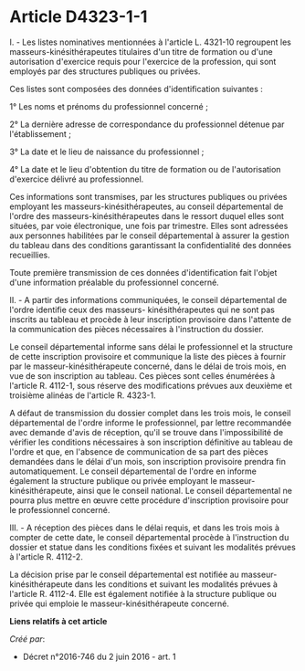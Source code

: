 # Article D4323-1-1

I. - Les listes nominatives mentionnées à l'article L. 4321-10 regroupent les masseurs-kinésithérapeutes titulaires d'un
titre de formation ou d'une autorisation d'exercice requis pour l'exercice de la profession, qui sont employés par des
structures publiques ou privées. 

Ces listes sont composées des données d'identification suivantes : 

1° Les noms et prénoms du professionnel concerné ; 

2° La dernière adresse de correspondance du professionnel détenue par l'établissement ; 

3° La date et le lieu de naissance du professionnel ; 

4° La date et le lieu d'obtention du titre de formation ou de l'autorisation d'exercice délivré au professionnel. 

Ces informations sont transmises, par les structures publiques ou privées employant les masseurs-kinésithérapeutes, au
conseil départemental de l'ordre des masseurs-kinésithérapeutes dans le ressort duquel elles sont situées, par voie
électronique, une fois par trimestre. Elles sont adressées aux personnes habilitées par le conseil départemental à assurer la
gestion du tableau dans des conditions garantissant la confidentialité des données recueillies. 

Toute première transmission de ces données d'identification fait l'objet d'une information préalable du professionnel
concerné. 

II. - A partir des informations communiquées, le conseil départemental de l'ordre identifie ceux des masseurs-
kinésithérapeutes qui ne sont pas inscrits au tableau et procède à leur inscription provisoire dans l'attente de la
communication des pièces nécessaires à l'instruction du dossier. 

Le conseil départemental informe sans délai le professionnel et la structure de cette inscription provisoire et communique la
liste des pièces à fournir par le masseur-kinésithérapeute concerné, dans le délai de trois mois, en vue de son inscription
au tableau. Ces pièces sont celles énumérées à l'article R. 4112-1, sous réserve des modifications prévues aux deuxième et
troisième alinéas de l'article R. 4323-1. 

A défaut de transmission du dossier complet dans les trois mois, le conseil départemental de l'ordre informe le
professionnel, par lettre recommandée avec demande d'avis de réception, qu'il se trouve dans l'impossibilité de vérifier les
conditions nécessaires à son inscription définitive au tableau de l'ordre et que, en l'absence de communication de sa part
des pièces demandées dans le délai d'un mois, son inscription provisoire prendra fin automatiquement. Le conseil
départemental de l'ordre en informe également la structure publique ou privée employant le masseur-kinésithérapeute, ainsi
que le conseil national. Le conseil départemental ne pourra plus mettre en œuvre cette procédure d'inscription provisoire
pour le professionnel concerné. 

III. - A réception des pièces dans le délai requis, et dans les trois mois à compter de cette date, le conseil départemental
procède à l'instruction du dossier et statue dans les conditions fixées et suivant les modalités prévues à l'article R.
4112-2. 

La décision prise par le conseil départemental est notifiée au masseur-kinésithérapeute dans les conditions et suivant les
modalités prévues à l'article R. 4112-4. Elle est également notifiée à la structure publique ou privée qui emploie le
masseur-kinésithérapeute concerné.

**Liens relatifs à cet article**

_Créé par_:

  - Décret n°2016-746 du 2 juin 2016 - art. 1
